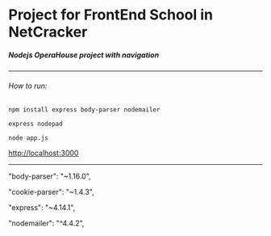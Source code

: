 # Project for FrontEnd School in NetCracker
##### Nodejs OperaHouse project with navigation
***
###### How to run:
<code>npm install express body-parser nodemailer</code>

<code>express nodepad</code>

<code>node app.js</code>

<http://localhost:3000>

***

"body-parser": "~1.16.0",

"cookie-parser": "~1.4.3",

"express": "~4.14.1",

"nodemailer": "^4.4.2",

